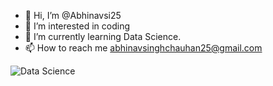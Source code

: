 - 👋 Hi, I’m @Abhinavsi25
- 👀 I’m interested in coding
- 🌱 I’m currently learning Data Science.
- 📫 How to reach me abhinavsinghchauhan25@gmail.com
<img src="[relative-path-to-your-image-file](https://www.fsm.ac.in/blog/wp-content/uploads/2022/07/FUqHEVVUsAAbZB0-1024x580.jpg)" alt="Data Science">

